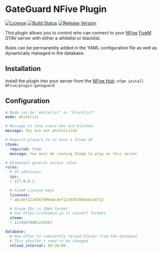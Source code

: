 # GateGuard NFive Plugin
[![License](https://img.shields.io/github/license/NFive/plugin-gateguard.svg)](LICENSE)
[![Build Status](https://img.shields.io/appveyor/ci/NFive/plugin-gateguard.svg)](https://ci.appveyor.com/project/NFive/plugin-gateguard)
[![Release Version](https://img.shields.io/github/release/NFive/plugin-gateguard/all.svg)](https://github.com/NFive/plugin-gateguard/releases)

This plugin allows you to control who can connect to your [NFive](https://github.com/NFive) [FiveM](https://fivem.net/) GTAV server with either a whitelist or blacklist.

Rules can be permanently added in the YAML configuration file as well as dynamically managed in the database.

## Installation
Install the plugin into your server from the [NFive Hub](https://hub.nfive.io/NFive/plugin-gateguard): `nfpm install NFive/plugin-gateguard`

## Configuration
```yml
# Mode can be "whitelist" or "blacklist"
mode: whitelist

# Message to show users who are blocked
message: You are not whitelisted

# Require players to to have a Steam ID
steam:
  required: true
  message: You must be running Steam to play on this server

# Permanent general access rules
rules:
  # IP addresses
  ips:
  - 127.0.0.1

  # FiveM license keys
  licenses:
  - abcdef1234567890abcdef1234567890abcdef12

  # Steam IDs in ID64 format
  # Use https://steamid.io to convert formats
  steam:
  - 12345678901234567

database:
  # How often to completely reload blocks from the database
  # This shouldn't need to be changed
  reload_interval: 00:30:00
```
